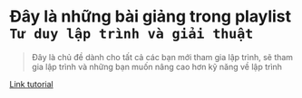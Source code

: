 # Đây là những bài giảng trong playlist `Tư duy lập trình và giải thuật`

> Đây là chủ đề dành cho tất cả các bạn mới tham gia lập trình, sẽ tham gia lập trình và những bạn muốn nâng cao hơn kỹ năng về lập trình

[Link tutorial](https://bom.so/CU9GcZ)
